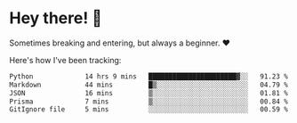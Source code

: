# Hey there! 👋
Sometimes breaking and entering, but always a beginner. ❤️

Here's how I've been tracking:
<!--START_SECTION:waka-->

```txt
Python             14 hrs 9 mins   ██████████████████████▓░░   91.23 %
Markdown           44 mins         █▒░░░░░░░░░░░░░░░░░░░░░░░   04.79 %
JSON               16 mins         ▒░░░░░░░░░░░░░░░░░░░░░░░░   01.81 %
Prisma             7 mins          ▒░░░░░░░░░░░░░░░░░░░░░░░░   00.84 %
GitIgnore file     5 mins          ░░░░░░░░░░░░░░░░░░░░░░░░░   00.59 %
```

<!--END_SECTION:waka-->
